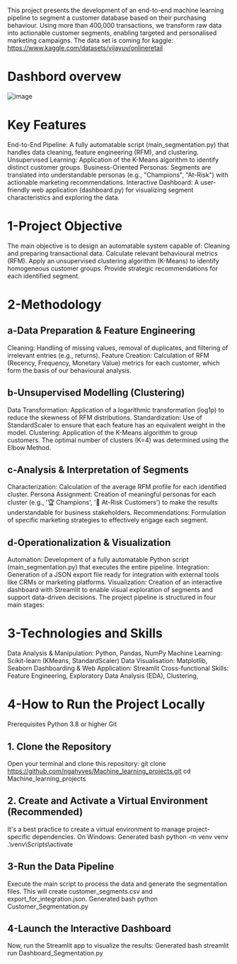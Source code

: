 This project presents the development of an end-to-end machine learning pipeline to segment a customer database based on their purchasing behaviour. Using more than 400,000 transactions, we transform raw data into actionable customer segments, enabling targeted and personalised marketing campaigns.
The data set is coming for kaggle: https://www.kaggle.com/datasets/vijayuv/onlineretail
# Dashbord overvew
![image](https://github.com/user-attachments/assets/2a1aa795-d589-42c9-bc35-97016f92a5ce)

# Key Features
End-to-End Pipeline: A fully automatable script (main_segmentation.py) that handles data cleaning, feature engineering (RFM), and clustering.
Unsupervised Learning: Application of the K-Means algorithm to identify distinct customer groups.
Business-Oriented Personas: Segments are translated into understandable personas (e.g., "Champions", "At-Risk") with actionable marketing recommendations.
Interactive Dashboard: A user-friendly web application (dashboard.py) for visualizing segment characteristics and exploring the data.
# 1-Project Objective
The main objective is to design an automatable system capable of:
Cleaning and preparing transactional data.
Calculate relevant behavioural metrics (RFM).
Apply an unsupervised clustering algorithm (K-Means) to identify homogeneous customer groups.
Provide strategic recommendations for each identified segment.

# 2-Methodology
## a-Data Preparation & Feature Engineering
Cleaning: Handling of missing values, removal of duplicates, and filtering of irrelevant entries (e.g., returns).
Feature Creation: Calculation of RFM (Recency, Frequency, Monetary Value) metrics for each customer, which form the basis of our behavioural analysis.
## b-Unsupervised Modelling (Clustering)
Data Transformation: Application of a logarithmic transformation (log1p) to reduce the skewness of RFM distributions.
Standardization: Use of StandardScaler to ensure that each feature has an equivalent weight in the model.
Clustering: Application of the K-Means algorithm to group customers. The optimal number of clusters (K=4) was determined using the Elbow Method.
## c-Analysis & Interpretation of Segments
Characterization: Calculation of the average RFM profile for each identified cluster.
Persona Assignment: Creation of meaningful personas for each cluster (e.g., '🏆 Champions', '👻 At-Risk Customers') to make the results understandable for business stakeholders.
Recommendations: Formulation of specific marketing strategies to effectively engage each segment.
## d-Operationalization & Visualization
Automation: Development of a fully automatable Python script (main_segmentation.py) that executes the entire pipeline.
Integration: Generation of a JSON export file ready for integration with external tools like CRMs or marketing platforms.
Visualization: Creation of an interactive dashboard with Streamlit to enable visual exploration of segments and support data-driven decisions.
The project pipeline is structured in four main stages:

# 3-Technologies and Skills
Data Analysis & Manipulation: Python, Pandas, NumPy
Machine Learning: Scikit-learn (KMeans, StandardScaler)
Data Visualisation: Matplotlib, Seaborn
Dashboarding & Web Application: Streamlit
Cross-functional Skills: Feature Engineering, Exploratory Data Analysis (EDA), Clustering, 

# 4-How to Run the Project Locally
Prerequisites
Python 3.8 or higher
Git
## 1. Clone the Repository
Open your terminal and clone this repository:
git clone https://github.com/ngahyves/Machine_learning_projects.git
cd Machine_learning_projects
## 2. Create and Activate a Virtual Environment (Recommended)
It's a best practice to create a virtual environment to manage project-specific dependencies.
On Windows:
Generated bash
python -m venv venv
.\venv\Scripts\activate
## 3-Run the Data Pipeline
Execute the main script to process the data and generate the segmentation files. This will create customer_segments.csv and export_for_integration.json.
Generated bash
python Customer_Segmentation.py
## 4-Launch the Interactive Dashboard
Now, run the Streamlit app to visualize the results:
Generated bash
streamlit run Dashboard_Segmentation.py
